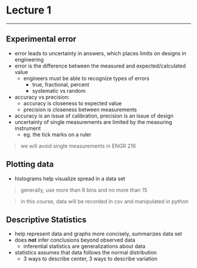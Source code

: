 # Lecture 1
---
## Experimental error
- error leads to uncertainty in answers, which places limits on designs in engineering
- error is the difference between the measured and expected/calculated value
    - engineers must be able to recognize types of errors
        - true, fractional, percent
        - systematic vs random
- accuracy vs precision:
    - accuracy is closeness to expected value
    - precision is closeness between measurements
- accuracy is an issue of calibration, precision is an issue of design
- uncertainty of single measurements are limited by the measuring instrument
    - eg. the tick marks on a ruler
> we will avoid single measurements in ENGR 216

## Plotting data
- histograms help visualize spread in a data set
> generally, use more than 6 bins and no more than 15

> in this course, data will be recorded in csv and manipulated in python

## Descriptive Statistics
- help represent data and graphs more concisely, summarizes data set
- does **not** infer conclusions beyond observed data
    - inferential statistics are generalizations about data
- statistics assumes that data follows the normal distribution
    - 3 ways to describe center, 3 ways to describe variation